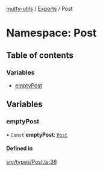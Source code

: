 [mutty-utils](../README.md) / [Exports](../modules.md) / Post

# Namespace: Post

## Table of contents

### Variables

- [emptyPost](Post.md#emptypost)

## Variables

### emptyPost

• `Const` **emptyPost**: [`Post`](../interfaces/Post.md)

#### Defined in

[src/types/Post.ts:36](https://github.com/jonlaing/mutty-utils/blob/c9372b5/src/types/Post.ts#L36)
